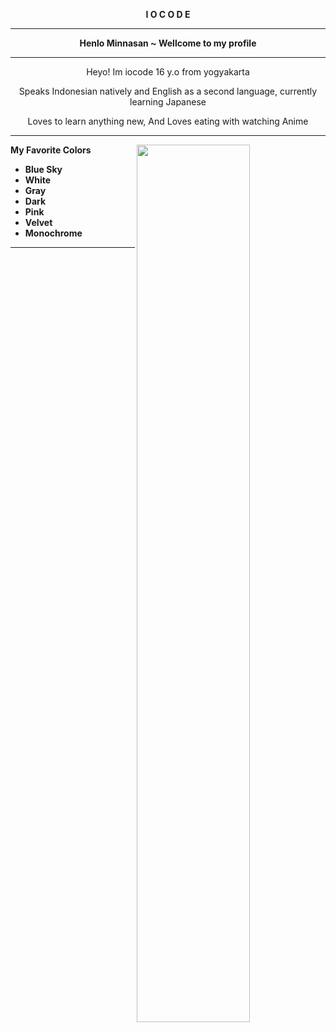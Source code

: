 
<b><p align="center">I O C O D E</p></b>

---------------------------
<b><p align="center">Henlo Minnasan ~ Wellcome to my profile</p></b>

---------------------------

<p align="center">Heyo! Im iocode 16 y.o from yogyakarta</p>
<p align="center">Speaks Indonesian natively and English as a second language, currently learning Japanese</p>
<p align="center">Loves to learn anything new, And Loves eating with watching Anime</p>

---------------------------
<img width="60%" align="right" src="https://github.com/vcyzteen/vcyzteen/blob/main/IMG_20210411_125700.png">  

<b> My Favorite Colors </b>

* <b>Blue Sky</b>
* <b>White</b>
* <b>Gray</b>
* <b>Dark</b>
* <b>Pink</b>
* <b>Velvet</b>
* <b>Monochrome</b>
----------------------------
